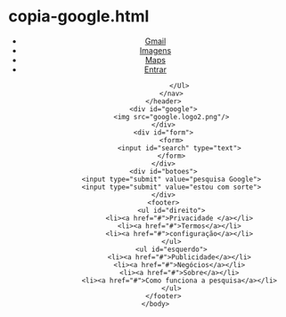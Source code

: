# copia-google.html

<!DOCTYPE html>
<html>
    <head>
        <title>Google</title>
        <link rel="stylesheet" href="estilo.css">
    </head>
    <body>
        <header>
            <nav id="nav_bar"> 
                <Ul>
                    <li> <a href="https://Gmail.com">Gmail</a> </li>
                    <li> <a href="https://images.google.com.br/">Imagens</a> </li>
                    <li> <a href="https://www.google.com.br/maps">Maps</a> </li>
                    <lI id="Entrar"> <a href="https://accounts.google.com/login">Entrar</a> </lI>
    
                   
                </Ul>
            </nav>
        </header>
        <div id="google">
            <img src="google.logo2.png"/>
        </div>
        <div id="form">
            <form>
                <input id="search" type="text">
            </form>
        </div>
        <div id="botoes">
            <input type="submit" value="pesquisa Google">
            <input type="submit" value="estou com sorte">
        </div>
        <footer>
            <ul id="direito">
                <li><a href="#">Privacidade </a></li>
                <li><a href="#">Termos</a></li>
                <li><a href="#">configuração</a></li>
            </ul>
            <ul id="esquerdo">
                <li><a href="#">Publicidade</a></li>
                <li><a href="#">Negócios</a></li>
                <li><a href="#">Sobre</a></li>
                <li><a href="#">Como funciona a pesquisa</a></li>
            </ul>
        </footer>
    </body>
</html>
